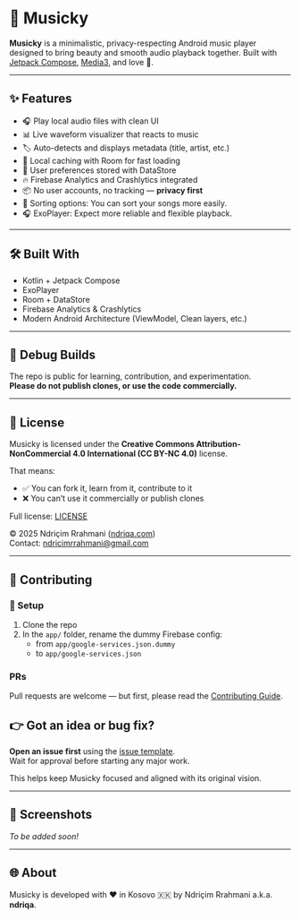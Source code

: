 # 🎵 Musicky

**Musicky** is a minimalistic, privacy-respecting Android music player designed to bring beauty and smooth audio playback together. Built with [Jetpack Compose](https://developer.android.com/jetpack/compose), [Media3](https://developer.android.com/media/media3), and love 💚.

---

## ✨ Features

- 🎧 Play local audio files with clean UI
- 📊 Live waveform visualizer that reacts to music
- 🏷️ Auto-detects and displays metadata (title, artist, etc.)
- 💾 Local caching with Room for fast loading
- 🧠 User preferences stored with DataStore
- 🔥 Firebase Analytics and Crashlytics integrated
- 📦 No user accounts, no tracking — **privacy first**
- 🔢 Sorting options: You can sort your songs more easily.
- 🎧 ExoPlayer: Expect more reliable and flexible playback.

---

## 🛠️ Built With

- Kotlin + Jetpack Compose
- ExoPlayer
- Room + DataStore
- Firebase Analytics & Crashlytics
- Modern Android Architecture (ViewModel, Clean layers, etc.)

---

## 🧪 Debug Builds

The repo is public for learning, contribution, and experimentation.  
**Please do not publish clones, or use the code commercially.**

---

## 📜 License

Musicky is licensed under the **Creative Commons Attribution-NonCommercial 4.0 International (CC BY-NC 4.0)** license.

That means:
- ✅ You can fork it, learn from it, contribute to it
- ❌ You can’t use it commercially or publish clones

Full license: [LICENSE](./LICENSE)

© 2025 Ndriçim Rrahmani ([ndriqa.com](https://ndriqa.com))  
Contact: [ndricimrrahmani@gmail.com](mailto:ndricimrrahmani@gmail.com)

---

## 🤝 Contributing

### 🔧 Setup

1. Clone the repo
2. In the `app/` folder, rename the dummy Firebase config: 
   - from `app/google-services.json.dummy` 
   - to `app/google-services.json`

### PRs

Pull requests are welcome — but first, please read the [Contributing Guide](./CONTRIBUTING.md).

## 👉 Got an idea or bug fix?  
**Open an issue first** using the [issue template](./ISSUE_TEMPLATE.md).  
Wait for approval before starting any major work.

This helps keep Musicky focused and aligned with its original vision.

---

## 📱 Screenshots

*To be added soon!*

---

## 🌐 About

Musicky is developed with ❤️ in Kosovo 🇽🇰 by Ndriçim Rrahmani a.k.a. **ndriqa**.

